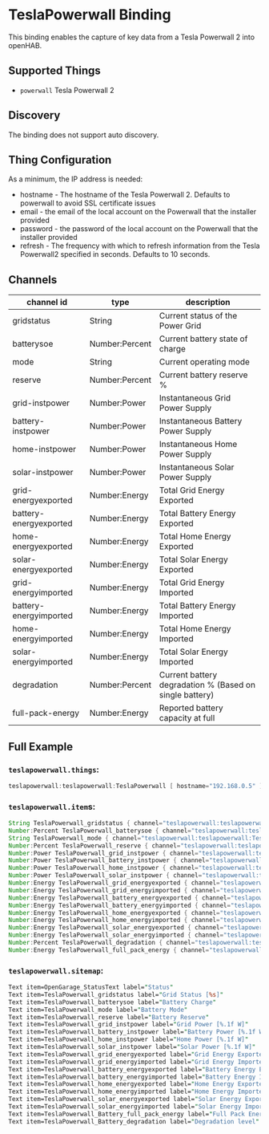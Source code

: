 # TeslaPowerwall Binding

This binding enables the capture of key data from a Tesla Powerwall 2 into openHAB.

## Supported Things

- `powerwall` Tesla Powerwall 2

## Discovery

The binding does not support auto discovery.

## Thing Configuration

As a minimum, the IP address is needed:

* hostname - The hostname of the Tesla Powerwall 2. Defaults to powerwall to avoid SSL certificate issues
* email - the email of the local account on the Powerwall that the installer provided
* password - the password of the local account on the Powerwall that the installer provided
* refresh - The frequency with which to refresh information from the Tesla Powerwall2 specified in seconds. Defaults to 10 seconds.

## Channels

| channel id             | type           | description                                                                           |
|------------------------|----------------|---------------------------------------------------------------------------------------|
| gridstatus             | String         | Current status of the Power Grid
| batterysoe             | Number:Percent | Current battery state of charge
| mode                   | String         | Current operating mode
| reserve                | Number:Percent | Current battery reserve %
| grid-instpower         | Number:Power   | Instantaneous Grid Power Supply
| battery-instpower      | Number:Power   | Instantaneous Battery Power Supply
| home-instpower         | Number:Power   | Instantaneous Home Power Supply
| solar-instpower        | Number:Power   | Instantaneous Solar Power Supply
| grid-energyexported    | Number:Energy  | Total Grid Energy Exported
| battery-energyexported | Number:Energy  | Total Battery Energy Exported
| home-energyexported    | Number:Energy  | Total Home Energy Exported
| solar-energyexported   | Number:Energy  | Total Solar Energy Exported
| grid-energyimported    | Number:Energy  | Total Grid Energy Imported
| battery-energyimported | Number:Energy  | Total Battery Energy Imported
| home-energyimported    | Number:Energy  | Total Home Energy Imported
| solar-energyimported   | Number:Energy  | Total Solar Energy Imported
| degradation            | Number:Percent | Current battery degradation % (Based on single battery)
| full-pack-energy       | Number:Energy  | Reported battery capacity at full

## Full Example

### `teslapowerwall.things`:

```java
teslapowerwall:teslapowerwall:TeslaPowerwall [ hostname="192.168.0.5" ]
```

### `teslapowerwall.item`s:

```java
String TeslaPowerwall_gridstatus { channel="teslapowerwall:teslapowerwall:TeslaPowerwall:gridstatus" }
Number:Percent TeslaPowerwall_batterysoe { channel="teslapowerwall:teslapowerwall:TeslaPowerwall:batterysoe" }
String TeslaPowerwall_mode { channel="teslapowerwall:teslapowerwall:TeslaPowerwall:mode" }
Number:Percent TeslaPowerwall_reserve { channel="teslapowerwall:teslapowerwall:TeslaPowerwall:reserve" }
Number:Power TeslaPowerwall_grid_instpower { channel="teslapowerwall:teslapowerwall:TeslaPowerwall:grid-instpower" }
Number:Power TeslaPowerwall_battery_instpower { channel="teslapowerwall:teslapowerwall:TeslaPowerwall:battery-instpower" }
Number:Power TeslaPowerwall_home_instpower { channel="teslapowerwall:teslapowerwall:TeslaPowerwall:home-instpower" }
Number:Power TeslaPowerwall_solar_instpower { channel="teslapowerwall:teslapowerwall:TeslaPowerwall:solar-instpower" }
Number:Energy TeslaPowerwall_grid_energyexported { channel="teslapowerwall:teslapowerwall:TeslaPowerwall:grid-energyexported" }
Number:Energy TeslaPowerwall_grid_energyimported { channel="teslapowerwall:teslapowerwall:TeslaPowerwall:grid-energyimported" }
Number:Energy TeslaPowerwall_battery_energyexported { channel="teslapowerwall:teslapowerwall:TeslaPowerwall:battery-energyexported" }
Number:Energy TeslaPowerwall_battery_energyimported { channel="teslapowerwall:teslapowerwall:TeslaPowerwall:battery-energyimported" }
Number:Energy TeslaPowerwall_home_energyexported { channel="teslapowerwall:teslapowerwall:TeslaPowerwall:home-energyexported" }
Number:Energy TeslaPowerwall_home_energyimported { channel="teslapowerwall:teslapowerwall:TeslaPowerwall:home-energyimported" }
Number:Energy TeslaPowerwall_solar_energyexported { channel="teslapowerwall:teslapowerwall:TeslaPowerwall:solar-energyexported" }
Number:Energy TeslaPowerwall_solar_energyimported { channel="teslapowerwall:teslapowerwall:TeslaPowerwall:solar-energyimported" }
Number:Percent TeslaPowerwall_degradation { channel="teslapowerwall:teslapowerwall:TeslaPowerwall:degradation" }
Number:Energy TeslaPowerwall_full_pack_energy { channel="teslapowerwall:teslapowerwall:TeslaPowerwall:full-pack-energy" }
```

### `teslapowerwall.sitemap`:

```perl
Text item=OpenGarage_StatusText label="Status"
Text item=TeslaPowerwall_gridstatus label="Grid Status [%s]"
Text item=TeslaPowerwall_batterysoe label="Battery Charge"
Text item=TeslaPowerwall_mode label="Battery Mode"
Text item=TeslaPowerwall_reserve label="Battery Reserve"
Text item=TeslaPowerwall_grid_instpower label="Grid Power [%.1f W]"
Text item=TeslaPowerwall_battery_instpower label="Battery Power [%.1f W]"
Text item=TeslaPowerwall_home_instpower label="Home Power [%.1f W]"
Text item=TeslaPowerwall_solar_instpower label="Solar Power [%.1f W]"
Text item=TeslaPowerwall_grid_energyexported label="Grid Energy Exported [%.1f kWh]"
Text item=TeslaPowerwall_grid_energyimported label="Grid Energy Imported [%.1f kWh]"
Text item=TeslaPowerwall_battery_energyexported label="Battery Energy Exported [%.1f kWh]"
Text item=TeslaPowerwall_battery_energyimported label="Battery Energy Imported [%.1f kWh]"
Text item=TeslaPowerwall_home_energyexported label="Home Energy Exported [%.1f kWh]"
Text item=TeslaPowerwall_home_energyimported label="Home Energy Imported [%.1f kWh]"
Text item=TeslaPowerwall_solar_energyexported label="Solar Energy Exported [%.1f kWh]"
Text item=TeslaPowerwall_solar_energyimported label="Solar Energy Imported [%.1f kWh]"
Text item=TeslaPowerwall_Battery_full_pack_energy label="Full Pack Energy"
Text item=TeslaPowerwall_Battery_degradation label="Degradation level"
```

